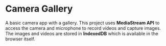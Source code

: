 # Camera Gallery
A basic camera app with a gallery. This project uses **MediaStream API** to access the camera and microphone to record videos and capture images. The images and videos are stored in
**IndexedDB** which is available in the browser itself.
